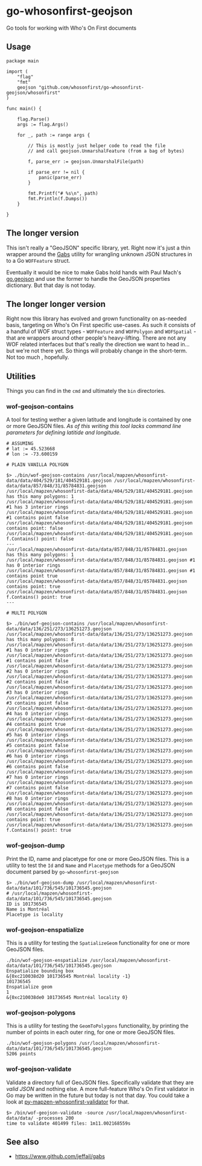 # go-whosonfirst-geojson

Go tools for working with Who's On First documents

## Usage

```
package main

import (
	"flag"
	"fmt"
	geojson "github.com/whosonfirst/go-whosonfirst-geojson/whosonfirst"
)

func main() {

	flag.Parse()
	args := flag.Args()

	for _, path := range args {

		// This is mostly just helper code to read the file
		// and call geojson.UnmarshalFeature (from a bag of bytes)

		f, parse_err := geojson.UnmarshalFile(path)

		if parse_err != nil {
			panic(parse_err)
		}

		fmt.Printf("# %s\n", path)
		fmt.Println(f.Dumps())
	}

}
```

## The longer version

This isn't really a "GeoJSON" specific library, yet. Right now it's just a thin wrapper around the [Gabs](https://github.com/jeffail/gabs) utility for wrangling unknown JSON structures in to a Go `WOFFeature` struct.

Eventually it would be nice to make Gabs hold hands with Paul Mach's [go.geojson](https://github.com/paulmach/go.geojson) and use the former to handle the GeoJSON properties dictionary. But that day is not today.

## The longer longer version

Right now this library has evolved and grown functionality on as-needed basis, targeting on Who's On First specific use-cases. As such it consists of a handful of WOF struct types - `WOFFeature` and `WOFPolygon` and `WOFSpatial` - that are wrappers around other people's heavy-lifting. There are not any WOF related interfaces but that's really the direction we want to head in... but we're not there yet. So things will probably change in the short-term. Not too much , hopefully.

## Utilities

Things you can find in the `cmd` and ultimately the `bin` directories.

### wof-geojson-contains

A tool for testing wether a given latitude and longitude is contained by one or more GeoJSON files. _As of this writing this tool lacks command line parameters for defining latitide and longitude._

```
# ASSUMING
# lat := 45.523668
# lon := -73.600159

# PLAIN VANILLA POLYGON

$> ./bin/wof-geojson-contains /usr/local/mapzen/whosonfirst-data/data/404/529/181/404529181.geojson /usr/local/mapzen/whosonfirst-data/data/857/848/31/85784831.geojson
/usr/local/mapzen/whosonfirst-data/data/404/529/181/404529181.geojson has this many polygons: 1
/usr/local/mapzen/whosonfirst-data/data/404/529/181/404529181.geojson #1 has 3 interior rings
/usr/local/mapzen/whosonfirst-data/data/404/529/181/404529181.geojson #1 contains point false
/usr/local/mapzen/whosonfirst-data/data/404/529/181/404529181.geojson contains point: false
/usr/local/mapzen/whosonfirst-data/data/404/529/181/404529181.geojson f.Contains() point: false
---
/usr/local/mapzen/whosonfirst-data/data/857/848/31/85784831.geojson has this many polygons: 1
/usr/local/mapzen/whosonfirst-data/data/857/848/31/85784831.geojson #1 has 0 interior rings
/usr/local/mapzen/whosonfirst-data/data/857/848/31/85784831.geojson #1 contains point true
/usr/local/mapzen/whosonfirst-data/data/857/848/31/85784831.geojson contains point: true
/usr/local/mapzen/whosonfirst-data/data/857/848/31/85784831.geojson f.Contains() point: true
---

# MULTI POLYGON

$> ./bin/wof-geojson-contains /usr/local/mapzen/whosonfirst-data/data/136/251/273/136251273.geojson
/usr/local/mapzen/whosonfirst-data/data/136/251/273/136251273.geojson has this many polygons: 8
/usr/local/mapzen/whosonfirst-data/data/136/251/273/136251273.geojson #1 has 0 interior rings
/usr/local/mapzen/whosonfirst-data/data/136/251/273/136251273.geojson #1 contains point false
/usr/local/mapzen/whosonfirst-data/data/136/251/273/136251273.geojson #2 has 0 interior rings
/usr/local/mapzen/whosonfirst-data/data/136/251/273/136251273.geojson #2 contains point false
/usr/local/mapzen/whosonfirst-data/data/136/251/273/136251273.geojson #3 has 0 interior rings
/usr/local/mapzen/whosonfirst-data/data/136/251/273/136251273.geojson #3 contains point false
/usr/local/mapzen/whosonfirst-data/data/136/251/273/136251273.geojson #4 has 0 interior rings
/usr/local/mapzen/whosonfirst-data/data/136/251/273/136251273.geojson #4 contains point true
/usr/local/mapzen/whosonfirst-data/data/136/251/273/136251273.geojson #5 has 0 interior rings
/usr/local/mapzen/whosonfirst-data/data/136/251/273/136251273.geojson #5 contains point false
/usr/local/mapzen/whosonfirst-data/data/136/251/273/136251273.geojson #6 has 0 interior rings
/usr/local/mapzen/whosonfirst-data/data/136/251/273/136251273.geojson #6 contains point false
/usr/local/mapzen/whosonfirst-data/data/136/251/273/136251273.geojson #7 has 0 interior rings
/usr/local/mapzen/whosonfirst-data/data/136/251/273/136251273.geojson #7 contains point false
/usr/local/mapzen/whosonfirst-data/data/136/251/273/136251273.geojson #8 has 0 interior rings
/usr/local/mapzen/whosonfirst-data/data/136/251/273/136251273.geojson #8 contains point false
/usr/local/mapzen/whosonfirst-data/data/136/251/273/136251273.geojson contains point: true
/usr/local/mapzen/whosonfirst-data/data/136/251/273/136251273.geojson f.Contains() point: true
```

### wof-geojson-dump

Print the ID, name and placetype for one or more GeoJSON files. This is a utility to test the `Id` and `Name` and `Placetype` methods for a GeoJSON document parsed by `go-whosonfirst-geojson`

```
$> ./bin/wof-geojson-dump /usr/local/mapzen/whosonfirst-data/data/101/736/545/101736545.geojson
# /usr/local/mapzen/whosonfirst-data/data/101/736/545/101736545.geojson
ID is 101736545
Name is Montréal
Placetype is locality
```

### wof-geojson-enspatialize

This is a utility for testing the `SpatializeGeom` functionality for one or more GeoJSON files.

```
./bin/wof-geojson-enspatialize /usr/local/mapzen/whosonfirst-data/data/101/736/545/101736545.geojson
Enspatialize bounding box
&{0xc210038d20 101736545 Montréal locality -1}
101736545
Enspatialize geom
1
&{0xc210038de0 101736545 Montréal locality 0}
```

### wof-geojson-polygons

This is a utility for testing the `GeomToPolygons` functionality, by printing the number of points in each outer ring, for one or more GeoJSON files.

```
./bin/wof-geojson-polygons /usr/local/mapzen/whosonfirst-data/data/101/736/545/101736545.geojson
5206 points
```

### wof-geojson-validate

Validate a directory full of GeoJSON files. Specifically validate that they are _valid JSON_ and nothing else. A more full-feature Who's On First validator in Go may be written in the future but today is not that day. You could take a look at [py-mapzen-whosonfirst-validator](https://github.com/whosonfirst/py-mapzen-whosonfirst-validator) for that.

```
$> /bin/wof-geojson-validate -source /usr/local/mapzen/whosonfirst-data/data/ -processes 200
time to validate 401499 files: 1m11.002168559s
```

## See also

* https://www.github.com/jeffail/gabs

